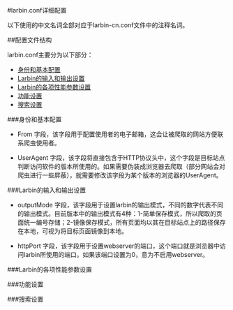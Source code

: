#larbin.conf详细配置

以下使用的中文名词全部对应于larbin-cn.conf文件中的注释名词。

##配置文件结构

larbin.conf主要分为以下部分：

* [身份和基本配置](#身份和基本配置)
* [Larbin的输入和输出设置](#Larbin的输入和输出设置)
* [Larbin的各项性能参数设置](#Larbin的各项性能参数设置)
* [功能设置](#功能设置)
* [搜索设置](#搜索设置)

###身份和基本配置

* From 字段，该字段用于配置使用者的电子邮箱，这会让被爬取的网站方便联系爬虫使用者。

* UserAgent 字段，该字段将直接包含于HTTP协议头中，这个字段是目标站点判断访问软件的版本所使用的。如果需要伪装成浏览器去爬取（部分网站会对爬虫进行一些屏蔽），就需要修改该字段为某个版本的浏览器的UserAgent。


###Larbin的输入和输出设置

* outputMode 字段，该字段用于设置larbin的输出模式，不同的数字代表不同的输出模式。目前版本中的输出模式有4种：1-简单保存模式，所以爬取的页面统一编号存储；2-镜像保存模式，所有页面均以其在目标站点上的路径保存在本地，可视为将目标页面镜像到本地。

* httpPort 字段，该字段用于设置webserver的端口，这个端口就是浏览器中访问larbin所使用的端口。如果该端口设置为0，意为不启用webserver。

###Larbin的各项性能参数设置

###功能设置

###搜索设置
